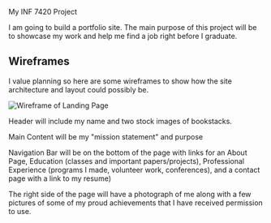 My INF 7420 Project

I am going to build a portfolio site.  The main purpose of this project will be to showcase my work and help me find a job right before I graduate.

## Wireframes

I value planning so here are some wireframes to show how the site architecture and layout could possibly be.

![Wireframe of Landing Page](C:\Users\Alberto\Documents\henckbentley-project\wireframes\wireframe-sketch.jpg)

Header will include my name and two stock images of bookstacks.

Main Content will be my "mission statement" and purpose

Navigation Bar will be on the bottom of the page with links for an About Page, Education (classes and important papers/projects), Professional Experience (programs I made, volunteer work, conferences), and a contact page with a link to my resume)

The right side of the page will have a photograph of me along with a few pictures of some of my proud achievements that I have received permission to use.